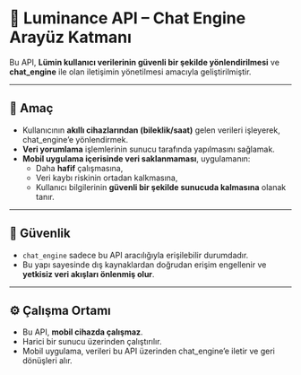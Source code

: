 # 🔐 Luminance API – Chat Engine Arayüz Katmanı

Bu API, **Lümin kullanıcı verilerinin güvenli bir şekilde yönlendirilmesi** ve **chat_engine** ile olan iletişimin yönetilmesi amacıyla geliştirilmiştir.

---

## 🎯 Amaç

- Kullanıcının **akıllı cihazlarından (bileklik/saat)** gelen verileri işleyerek, chat_engine’e yönlendirmek.
- **Veri yorumlama** işlemlerinin sunucu tarafında yapılmasını sağlamak.
- **Mobil uygulama içerisinde veri saklanmaması**, uygulamanın:
  - Daha **hafif** çalışmasına,
  - Veri kaybı riskinin ortadan kalkmasına,
  - Kullanıcı bilgilerinin **güvenli bir şekilde sunucuda kalmasına** olanak tanır.

---

## 🔐 Güvenlik

- `chat_engine` sadece bu API aracılığıyla erişilebilir durumdadır.
- Bu yapı sayesinde dış kaynaklardan doğrudan erişim engellenir ve **yetkisiz veri akışları önlenmiş olur**.

---

## ⚙️ Çalışma Ortamı

- Bu API, **mobil cihazda çalışmaz**.
- Harici bir sunucu üzerinden çalıştırılır.
- Mobil uygulama, verileri bu API üzerinden chat_engine’e iletir ve geri dönüşleri alır.

